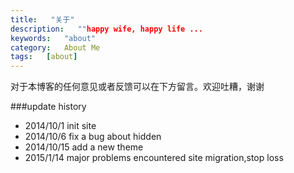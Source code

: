 ```yaml
---
title:   "关于"
description:   ""happy wife, happy life ...
keywords:   "about"
category:   About Me
tags:   [about] 
---
```



对于本博客的任何意见或者反馈可以在下方留言。欢迎吐糟，谢谢

###update history
- 2014/10/1 init site
- 2014/10/6 fix a bug about hidden
- 2014/10/15 add a new theme
- 2015/1/14 major problems encountered site migration,stop loss
